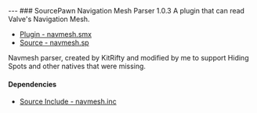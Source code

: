 <a name='navmesh'>
---
### SourcePawn Navigation Mesh Parser 1.0.3</a>
A plugin that can read Valve's Navigation Mesh.

 * [Plugin - navmesh.smx](https://github.com/jaredballou/insurgency-sourcemod/blob/master/plugins/disabled/navmesh.smx?raw=true)
 * [Source - navmesh.sp](https://github.com/jaredballou/insurgency-sourcemod/blob/master/scripting/navmesh.sp?raw=true)

Navmesh parser, created by KitRifty and modified by me to support Hiding Spots and other natives that were missing.

#### Dependencies
 * [Source Include - navmesh.inc](https://github.com/jaredballou/insurgency-sourcemod/blob/master/scripting/include/navmesh.inc?raw=true)

